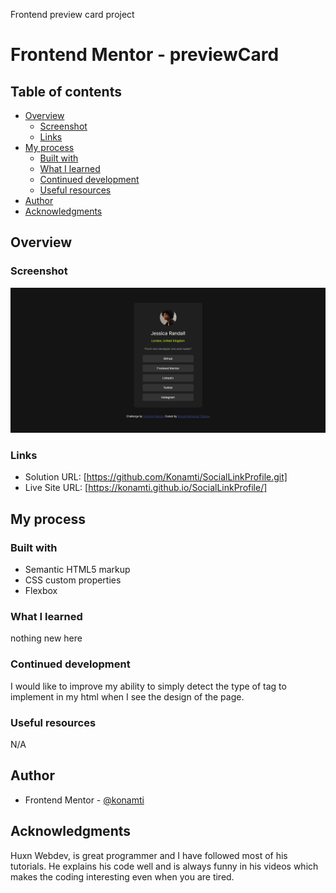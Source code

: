 Frontend preview card project

# Frontend Mentor - previewCard

## Table of contents

- [Overview](#overview)
  - [Screenshot](#screenshot)
  - [Links](#links)
- [My process](#my-process)
  - [Built with](#built-with)
  - [What I learned](#what-i-learned)
  - [Continued development](#continued-development)
  - [Useful resources](#useful-resources)
- [Author](#author)
- [Acknowledgments](#acknowledgments)

## Overview

### Screenshot

![](./Screenshot.png)

### Links

- Solution URL: [https://github.com/Konamti/SocialLinkProfile.git]
- Live Site URL: [https://konamti.github.io/SocialLinkProfile/]

## My process

### Built with

- Semantic HTML5 markup
- CSS custom properties
- Flexbox

### What I learned

nothing new here

### Continued development

I would like to improve my ability to simply detect the type of tag to implement in my html when I see the design of the page.

### Useful resources

N/A

## Author

- Frontend Mentor - [@konamti](https://www.frontendmentor.io/profile/konamti)

## Acknowledgments

Huxn Webdev, is great programmer and I have followed most of his tutorials. He explains his code well and is always funny in his videos which makes the coding interesting even when you are tired.
